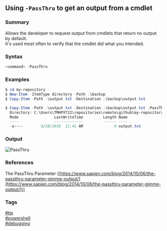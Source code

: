 ## Using `-PassThru` to get an output from a cmdlet

### Summary
Allows the developer to request output from cmdlets that return no output by default.  
It's used most often to verify that the cmdlet did what you intended.

### Syntax
```powershell
<command> -PassThru
```

### Examples
```powershell
$ cd my-repository
$ New-Item -ItemType directory -Path .\backup
$ Copy-Item -Path .\output.txt -Destination .\backup\output.txt

$ Copy-Item -Path .\output.txt -Destination .\backup\output.txt -PassThru
  Directory: C:\Users\TMHPXT22\repositories\remote\github\my-repository\backup
  Mode                LastWriteTime         Length Name
  ----                -------------         ------ ----
  -a----        9/28/2016  11:41 AM              0 output.txt
```

### Output
![PassThru](https://cloud.githubusercontent.com/assets/19519411/18923356/8481648e-8571-11e6-9c22-f4ea7a64fda4.png)

### References
The PassThru Parameter \([https://www.sapien.com/blog/2014/10/06/the-passthru-parameter-gimme-output/](https://www.sapien.com/blog/2014/10/06/the-passthru-parameter-gimme-output/)\)

### Tags
[#tip](../../tips.md)  
[#powershell](../powershell.md)  
[#debugging](debugging.md)
